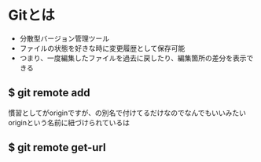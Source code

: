 # Gitとは
- 分散型バージョン管理ツール
- ファイルの状態を好きな時に変更履歴として保存可能
- つまり、一度編集したファイルを過去に戻したり、編集箇所の差分を表示できる

## $ git remote add <shortname> <url>
慣習として<shortname>がoriginですが、<url>の別名で付けてるだけなのでなんでもいいみたい
originという名前に紐づけられている<url>は
## $ git remote get-url <shortname>
